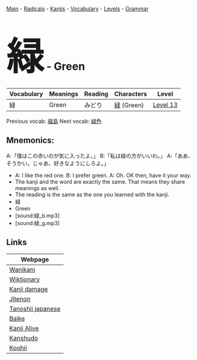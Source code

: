 <style> bigfont {font-size: 100px}</style>
[Main](../README.md) -
[Radicals](../radicals.md) -
[Kanjis](../kanjis.md) -
[Vocabulary](../vocabulary.md) -
[Levels](../levels.md) -
[Grammar](../grammar.md)
# <bigfont> 緑</bigfont> - Green 

| Vocabulary | Meanings | Reading | Characters | Level |
| --- | --- | --- | --- | --- |
| 緑 | Green | みどり |  [緑](../kanjis/緑.md) (Green) | [Level 13](../levels/wk_level13.md) |

Previous vocab: [福島](福島.md) Next vocab: [緑色](緑色.md) 

## Mnemonics:
A:「僕はこの赤いのが気に入ったよ。」 B:「私は緑の方がいいわ。」 A:「ああ、そうかい。じゃあ、好きなようにしろよ。」
* A: I like the red one. B: I prefer green. A: Oh. OK then, have it your way.
* The kanji and the word are exactly the same. That means they share meanings as well.
* The reading is the same as the one you learned with the kanji.
* 緑
* Green
* [sound:緑_b.mp3]
* [sound:緑_g.mp3]


## Links 

| Webpage |
| --- |
| [Wanikani          ](https://www.wanikani.com/kanji/緑) |
| [Wiktionary        ](https://en.wiktionary.org/wiki/緑) |
| [Kanji damage      ](http://www.kanjidamage.com/kanji/search?utf8=✓&q=緑) |
| [Jitenon           ](https://jitenon.com/kanji/緑) |
| [Tanoshii japanese ](https://www.tanoshiijapanese.com/dictionary/kanji.cfm?k=緑) |
| [Baike             ](https://baike.baidu.com/item/緑) |
| [Kanji Alive       ](https://app.kanjialive.com/緑) |
| [Kanshudo          ](https://www.kanshudo.com/searchmn?q=緑) |
| [Koohii            ](https://kanji.koohii.com/study/kanji/緑) |
